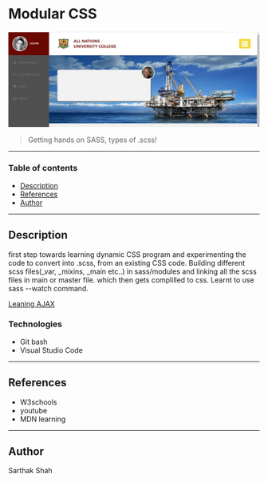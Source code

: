 # Modular CSS

![project image](images/readme.png)

> Getting hands on SASS, types of .scss!
---
### Table of contents

- [Description](#description)
- [References](#references)
- [Author](#author)

---

## Description

first step towards learning dynamic CSS program and experimenting  the code to convert into .scss, from an existing CSS code. Building different scss files(_var, _mixins, _main etc..) in sass/modules and linking all the scss files in main or master file. which then gets complilled to css. Learnt to use sass --watch command.

[Leaning AJAX](https://docs.google.com/document/d/1RdNh4iCbtOzZASNZpXU6q0sla9PBC0DufmcRBZzn1U4/edit)

### Technologies 
- Git bash
- Visual Studio Code

---

## References
- W3schools
- youtube
- MDN learning

---

## Author

Sarthak Shah





